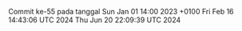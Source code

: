 Commit ke-55 pada tanggal Sun Jan 01 14:00 2023 +0100
Fri Feb 16 14:43:06 UTC 2024
Thu Jun 20 22:09:39 UTC 2024
